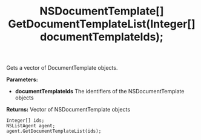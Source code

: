 ﻿---
uid: crmscript_ref_NSListAgent_GetDocumentTemplateList
title: NSDocumentTemplate[] GetDocumentTemplateList(Integer[]  documentTemplateIds);
intellisense: NSListAgent.GetDocumentTemplateList
keywords: NSListAgent, GetDocumentTemplateList
so.topic: reference
---

Gets a vector of DocumentTemplate objects.

**Parameters:**
 - **documentTemplateIds** The identifiers of the NSDocumentTemplate objects

**Returns:** Vector of NSDocumentTemplate objects

```crmscript
Integer[] ids;
NSListAgent agent;
agent.GetDocumentTemplateList(ids);
```

